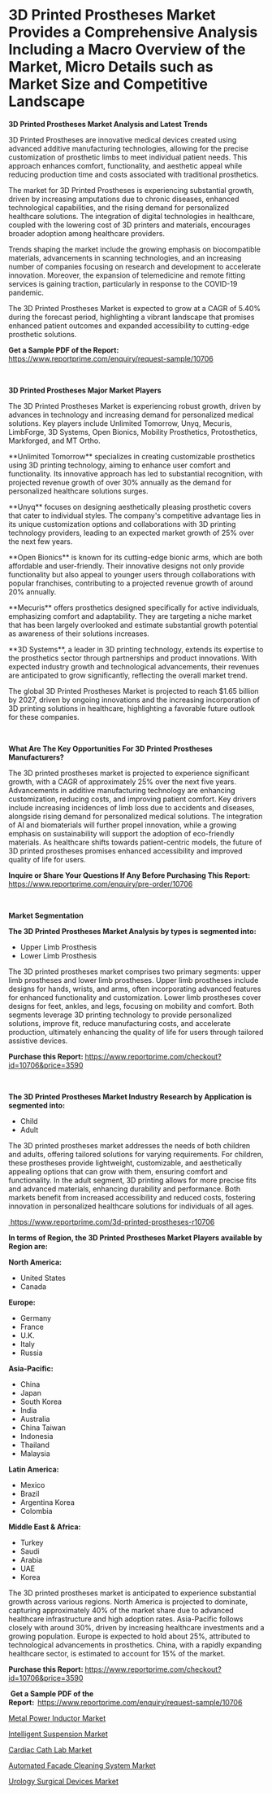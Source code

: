 <p><h1>3D Printed Prostheses Market Provides a Comprehensive Analysis Including a Macro Overview of the Market, Micro Details such as Market Size and Competitive Landscape</h1></p><p><strong>3D Printed Prostheses Market Analysis and Latest Trends</strong></p>
<p><p>3D Printed Prostheses are innovative medical devices created using advanced additive manufacturing technologies, allowing for the precise customization of prosthetic limbs to meet individual patient needs. This approach enhances comfort, functionality, and aesthetic appeal while reducing production time and costs associated with traditional prosthetics. </p><p>The market for 3D Printed Prostheses is experiencing substantial growth, driven by increasing amputations due to chronic diseases, enhanced technological capabilities, and the rising demand for personalized healthcare solutions. The integration of digital technologies in healthcare, coupled with the lowering cost of 3D printers and materials, encourages broader adoption among healthcare providers.</p><p>Trends shaping the market include the growing emphasis on biocompatible materials, advancements in scanning technologies, and an increasing number of companies focusing on research and development to accelerate innovation. Moreover, the expansion of telemedicine and remote fitting services is gaining traction, particularly in response to the COVID-19 pandemic. </p><p>The 3D Printed Prostheses Market is expected to grow at a CAGR of 5.40% during the forecast period, highlighting a vibrant landscape that promises enhanced patient outcomes and expanded accessibility to cutting-edge prosthetic solutions.</p></p>
<p><strong>Get a Sample PDF of the Report:&nbsp;</strong> <a href="https://www.reportprime.com/enquiry/request-sample/10706?utm_campaign=1901&utm_medium=2&utm_source=Github&utm_content=ia&utm_term=25122024&utm_id=3d-printed-prostheses">https://www.reportprime.com/enquiry/request-sample/10706</a></p>
<p>&nbsp;</p>
<p><strong>3D Printed Prostheses Major Market Players</strong></p>
<p><p>The 3D Printed Prostheses Market is experiencing robust growth, driven by advances in technology and increasing demand for personalized medical solutions. Key players include Unlimited Tomorrow, Unyq, Mecuris, LimbForge, 3D Systems, Open Bionics, Mobility Prosthetics, Protosthetics, Markforged, and MT Ortho.</p><p>**Unlimited Tomorrow** specializes in creating customizable prosthetics using 3D printing technology, aiming to enhance user comfort and functionality. Its innovative approach has led to substantial recognition, with projected revenue growth of over 30% annually as the demand for personalized healthcare solutions surges.</p><p>**Unyq** focuses on designing aesthetically pleasing prosthetic covers that cater to individual styles. The company's competitive advantage lies in its unique customization options and collaborations with 3D printing technology providers, leading to an expected market growth of 25% over the next few years.</p><p>**Open Bionics** is known for its cutting-edge bionic arms, which are both affordable and user-friendly. Their innovative designs not only provide functionality but also appeal to younger users through collaborations with popular franchises, contributing to a projected revenue growth of around 20% annually.</p><p>**Mecuris** offers prosthetics designed specifically for active individuals, emphasizing comfort and adaptability. They are targeting a niche market that has been largely overlooked and estimate substantial growth potential as awareness of their solutions increases.</p><p>**3D Systems**, a leader in 3D printing technology, extends its expertise to the prosthetics sector through partnerships and product innovations. With expected industry growth and technological advancements, their revenues are anticipated to grow significantly, reflecting the overall market trend.</p><p>The global 3D Printed Prostheses Market is projected to reach $1.65 billion by 2027, driven by ongoing innovations and the increasing incorporation of 3D printing solutions in healthcare, highlighting a favorable future outlook for these companies.</p></p>
<p>&nbsp;</p>
<p><strong>What Are The Key Opportunities For 3D Printed Prostheses Manufacturers?</strong></p>
<p><p>The 3D printed prostheses market is projected to experience significant growth, with a CAGR of approximately 25% over the next five years. Advancements in additive manufacturing technology are enhancing customization, reducing costs, and improving patient comfort. Key drivers include increasing incidences of limb loss due to accidents and diseases, alongside rising demand for personalized medical solutions. The integration of AI and biomaterials will further propel innovation, while a growing emphasis on sustainability will support the adoption of eco-friendly materials. As healthcare shifts towards patient-centric models, the future of 3D printed prostheses promises enhanced accessibility and improved quality of life for users.</p></p>
<p><strong>Inquire or Share Your Questions If Any Before Purchasing This Report:</strong> <a href="https://www.reportprime.com/enquiry/pre-order/10706?utm_campaign=1901&utm_medium=2&utm_source=Github&utm_content=ia&utm_term=25122024&utm_id=3d-printed-prostheses">https://www.reportprime.com/enquiry/pre-order/10706</a></p>
<p>&nbsp;</p>
<p><strong>Market Segmentation</strong></p>
<p><strong>The 3D Printed Prostheses Market Analysis by types is segmented into:</strong></p>
<p><ul><li>Upper Limb Prosthesis</li><li>Lower Limb Prosthesis</li></ul></p>
<p><p>The 3D printed prostheses market comprises two primary segments: upper limb prostheses and lower limb prostheses. Upper limb prostheses include designs for hands, wrists, and arms, often incorporating advanced features for enhanced functionality and customization. Lower limb prostheses cover designs for feet, ankles, and legs, focusing on mobility and comfort. Both segments leverage 3D printing technology to provide personalized solutions, improve fit, reduce manufacturing costs, and accelerate production, ultimately enhancing the quality of life for users through tailored assistive devices.</p></p>
<p><strong>Purchase this Report:&nbsp;</strong><a href="https://www.reportprime.com/checkout?id=10706&price=3590&utm_campaign=1901&utm_medium=2&utm_source=Github&utm_content=ia&utm_term=25122024&utm_id=3d-printed-prostheses">https://www.reportprime.com/checkout?id=10706&price=3590</a></p>
<p>&nbsp;</p>
<p><strong>The 3D Printed Prostheses Market Industry Research by Application is segmented into:</strong></p>
<p><ul><li>Child</li><li>Adult</li></ul></p>
<p><p>The 3D printed prostheses market addresses the needs of both children and adults, offering tailored solutions for varying requirements. For children, these prostheses provide lightweight, customizable, and aesthetically appealing options that can grow with them, ensuring comfort and functionality. In the adult segment, 3D printing allows for more precise fits and advanced materials, enhancing durability and performance. Both markets benefit from increased accessibility and reduced costs, fostering innovation in personalized healthcare solutions for individuals of all ages.</p></p>
<p><a href="https://www.reportprime.com/3d-printed-prostheses-r10706?utm_campaign=1901&utm_medium=2&utm_source=Github&utm_content=ia&utm_term=25122024&utm_id=3d-printed-prostheses">&nbsp;https://www.reportprime.com/3d-printed-prostheses-r10706</a></p>
<p><strong>In terms of Region, the 3D Printed Prostheses Market Players available by Region are:</strong></p>
<p>
    <p> <strong> North America: </strong>
        <ul>
            <li>United States</li>
            <li>Canada</li>
        </ul>
        </p> 
    <p> <strong> Europe: </strong>
        <ul>
            <li>Germany</li>
            <li>France</li>
            <li>U.K.</li>
            <li>Italy</li>
            <li>Russia</li>
        </ul>
        </p> 
    <p> <strong> Asia-Pacific: </strong>
        <ul>
            <li>China</li>
            <li>Japan</li>
            <li>South Korea</li>
            <li>India</li>
            <li>Australia</li>
            <li>China Taiwan</li>
            <li>Indonesia</li>
            <li>Thailand</li>
            <li>Malaysia</li>
        </ul>
        </p> 
    <p> <strong> Latin America: </strong>
        <ul>
            <li>Mexico</li>
            <li>Brazil</li>
            <li>Argentina Korea</li>
            <li>Colombia</li>
        </ul>
        </p> 
    <p> <strong> Middle East & Africa: </strong>
        <ul>
            <li>Turkey</li>
            <li>Saudi</li>
            <li>Arabia</li>
            <li>UAE</li>
            <li>Korea</li>
        </ul>
    </p>
    </p>
<p><p>The 3D printed prostheses market is anticipated to experience substantial growth across various regions. North America is projected to dominate, capturing approximately 40% of the market share due to advanced healthcare infrastructure and high adoption rates. Asia-Pacific follows closely with around 30%, driven by increasing healthcare investments and a growing population. Europe is expected to hold about 25%, attributed to technological advancements in prosthetics. China, with a rapidly expanding healthcare sector, is estimated to account for 15% of the market.</p></p>
<p><strong>Purchase this Report: </strong><a href="https://www.reportprime.com/checkout?id=10706&price=3590&utm_campaign=1901&utm_medium=2&utm_source=Github&utm_content=ia&utm_term=25122024&utm_id=3d-printed-prostheses">https://www.reportprime.com/checkout?id=10706&price=3590</a></p>
<p>&nbsp;<strong>Get a Sample PDF of the Report:&nbsp;&nbsp;</strong><a href="https://www.reportprime.com/enquiry/request-sample/10706?utm_campaign=1901&utm_medium=2&utm_source=Github&utm_content=ia&utm_term=25122024&utm_id=3d-printed-prostheses">https://www.reportprime.com/enquiry/request-sample/10706</a></p>
<p><strong></strong></p>
<p><p><a href="https://www.linkedin.com/pulse/metal-power-inductor-market-outlook-from-2024-2031-marketsize-3p2ef?utm_campaign=1901&utm_medium=2&utm_source=Github&utm_content=ia&utm_term=25122024&utm_id=3d-printed-prostheses">Metal Power Inductor Market</a></p><p><a href="https://www.linkedin.com/pulse/intelligent-sentiq-fzp8e?utm_campaign=1901&utm_medium=2&utm_source=Github&utm_content=ia&utm_term=25122024&utm_id=3d-printed-prostheses">Intelligent Suspension Market</a></p><p><a href="https://www.linkedin.com/pulse/top-reasons-behind-cardiac-cath-lab-market-growth-pk1rf?utm_campaign=1901&utm_medium=2&utm_source=Github&utm_content=ia&utm_term=25122024&utm_id=3d-printed-prostheses">Cardiac Cath Lab Market</a></p><p><a href="https://www.linkedin.com/pulse/determining-automated-facade-cleaning-systemmarket-size-trends-cagsc?utm_campaign=1901&utm_medium=2&utm_source=Github&utm_content=ia&utm_term=25122024&utm_id=3d-printed-prostheses">Automated Facade Cleaning System Market</a></p><p><a href="https://github.com/indrystar/Market-Research-Report-List-5/blob/main/urology-surgical-devices-market.md?utm_campaign=1901&utm_medium=2&utm_source=Github&utm_content=ia&utm_term=25122024&utm_id=3d-printed-prostheses">Urology Surgical Devices Market</a></p></p>